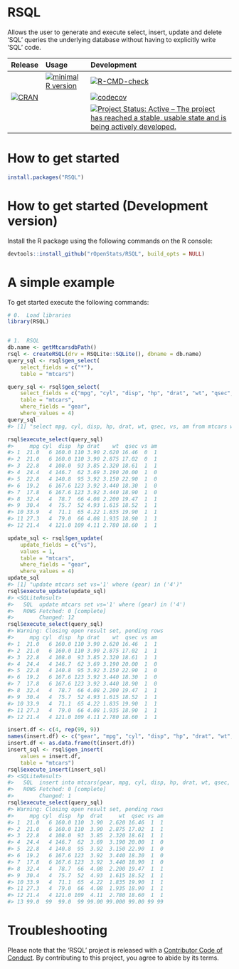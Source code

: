 
<!-- README.md is generated from README.Rmd. Please edit that file -->

# RSQL

<!-- Database Agnostic Package to Generate and Process 'SQL' Queries in R. -->

Allows the user to generate and execute select, insert, update and
delete ‘SQL’ queries the underlying database without having to
explicitly write ‘SQL’ code.

| Release                                                                                      | Usage                                                                                                    | Development                                                                                                                                                                                            |
|:---------------------------------------------------------------------------------------------|:---------------------------------------------------------------------------------------------------------|:-------------------------------------------------------------------------------------------------------------------------------------------------------------------------------------------------------|
|                                                                                              | [![minimal R version](https://img.shields.io/badge/R%3E%3D-3.4.0-blue.svg)](https://cran.r-project.org/) | [![R-CMD-check](https://github.com/rOpenStats/RSQL/workflows/R-CMD-check/badge.svg)](https://github.com/rOpenStats/RSQL/actions)                                                                       |
| [![CRAN](http://www.r-pkg.org/badges/version/RSQL)](https://cran.r-project.org/package=RSQL) |                                                                                                          | [![codecov](https://codecov.io/gh/rOpenStats/RSQL/branch/master/graph/badge.svg)](https://codecov.io/gh/rOpenStats/RSQL)                                                                               |
|                                                                                              |                                                                                                          | [![Project Status: Active – The project has reached a stable, usable state and is being actively developed.](https://www.repostatus.org/badges/latest/active.svg)](https://www.repostatus.org/#active) |

# How to get started

``` r
install.packages("RSQL")
```

# How to get started (Development version)

Install the R package using the following commands on the R console:

``` r
devtools::install_github("rOpenStats/RSQL", build_opts = NULL)
```

# A simple example

To get started execute the following commands:

``` r
# 0.  Load libraries
library(RSQL)
```

``` r

# 1.  RSQL
db.name <- getMtcarsdbPath()
rsql <- createRSQL(drv = RSQLite::SQLite(), dbname = db.name)
query_sql <- rsql$gen_select(
    select_fields = c("*"),
    table = "mtcars")

query_sql <- rsql$gen_select(
    select_fields = c("mpg", "cyl", "disp", "hp", "drat", "wt", "qsec", "vs", "am"),
    table = "mtcars",
    where_fields = "gear",
    where_values = 4)
query_sql
#> [1] "select mpg, cyl, disp, hp, drat, wt, qsec, vs, am from mtcars where (gear) in ('4')"

rsql$execute_select(query_sql)
#>     mpg cyl  disp  hp drat    wt  qsec vs am
#> 1  21.0   6 160.0 110 3.90 2.620 16.46  0  1
#> 2  21.0   6 160.0 110 3.90 2.875 17.02  0  1
#> 3  22.8   4 108.0  93 3.85 2.320 18.61  1  1
#> 4  24.4   4 146.7  62 3.69 3.190 20.00  1  0
#> 5  22.8   4 140.8  95 3.92 3.150 22.90  1  0
#> 6  19.2   6 167.6 123 3.92 3.440 18.30  1  0
#> 7  17.8   6 167.6 123 3.92 3.440 18.90  1  0
#> 8  32.4   4  78.7  66 4.08 2.200 19.47  1  1
#> 9  30.4   4  75.7  52 4.93 1.615 18.52  1  1
#> 10 33.9   4  71.1  65 4.22 1.835 19.90  1  1
#> 11 27.3   4  79.0  66 4.08 1.935 18.90  1  1
#> 12 21.4   4 121.0 109 4.11 2.780 18.60  1  1
```

``` r
update_sql <- rsql$gen_update(
    update_fields = c("vs"),
    values = 1,
    table = "mtcars",
    where_fields = "gear",
    where_values = 4)
update_sql
#> [1] "update mtcars set vs='1' where (gear) in ('4')"
rsql$execute_update(update_sql)
#> <SQLiteResult>
#>   SQL  update mtcars set vs='1' where (gear) in ('4')
#>   ROWS Fetched: 0 [complete]
#>        Changed: 12
rsql$execute_select(query_sql)
#> Warning: Closing open result set, pending rows
#>     mpg cyl  disp  hp drat    wt  qsec vs am
#> 1  21.0   6 160.0 110 3.90 2.620 16.46  1  1
#> 2  21.0   6 160.0 110 3.90 2.875 17.02  1  1
#> 3  22.8   4 108.0  93 3.85 2.320 18.61  1  1
#> 4  24.4   4 146.7  62 3.69 3.190 20.00  1  0
#> 5  22.8   4 140.8  95 3.92 3.150 22.90  1  0
#> 6  19.2   6 167.6 123 3.92 3.440 18.30  1  0
#> 7  17.8   6 167.6 123 3.92 3.440 18.90  1  0
#> 8  32.4   4  78.7  66 4.08 2.200 19.47  1  1
#> 9  30.4   4  75.7  52 4.93 1.615 18.52  1  1
#> 10 33.9   4  71.1  65 4.22 1.835 19.90  1  1
#> 11 27.3   4  79.0  66 4.08 1.935 18.90  1  1
#> 12 21.4   4 121.0 109 4.11 2.780 18.60  1  1
```

``` r
insert.df <- c(4, rep(99, 9))
names(insert.df) <- c("gear", "mpg", "cyl", "disp", "hp", "drat", "wt", "qsec", "vs", "am")
insert.df <- as.data.frame(t(insert.df))
insert_sql <- rsql$gen_insert(
    values = insert.df,
    table = "mtcars")
rsql$execute_insert(insert_sql)
#> <SQLiteResult>
#>   SQL  insert into mtcars(gear, mpg, cyl, disp, hp, drat, wt, qsec, vs, am) values   ( '4', '99', '99', '99', '99', '99', '99', '99', '99', '99' );
#>   ROWS Fetched: 0 [complete]
#>        Changed: 1
rsql$execute_select(query_sql)
#> Warning: Closing open result set, pending rows
#>     mpg cyl  disp  hp  drat     wt  qsec vs am
#> 1  21.0   6 160.0 110  3.90  2.620 16.46  1  1
#> 2  21.0   6 160.0 110  3.90  2.875 17.02  1  1
#> 3  22.8   4 108.0  93  3.85  2.320 18.61  1  1
#> 4  24.4   4 146.7  62  3.69  3.190 20.00  1  0
#> 5  22.8   4 140.8  95  3.92  3.150 22.90  1  0
#> 6  19.2   6 167.6 123  3.92  3.440 18.30  1  0
#> 7  17.8   6 167.6 123  3.92  3.440 18.90  1  0
#> 8  32.4   4  78.7  66  4.08  2.200 19.47  1  1
#> 9  30.4   4  75.7  52  4.93  1.615 18.52  1  1
#> 10 33.9   4  71.1  65  4.22  1.835 19.90  1  1
#> 11 27.3   4  79.0  66  4.08  1.935 18.90  1  1
#> 12 21.4   4 121.0 109  4.11  2.780 18.60  1  1
#> 13 99.0  99  99.0  99 99.00 99.000 99.00 99 99
```

# Troubleshooting

Please note that the ‘RSQL’ project is released with a [Contributor Code
of
Conduct](https://github.com/rOpenStats/RSQL/blob/master/CODE_OF_CONDUCT.md).
By contributing to this project, you agree to abide by its terms.

<!--[![ropensci_footer](https://ropensci.org/public_images/ropensci_footer.png)](https://ropensci.org)-->
